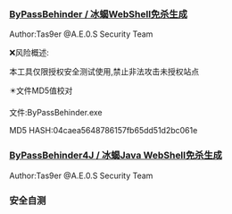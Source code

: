 ### [ByPassBehinder / 冰蝎WebShell免杀生成](https://github.com/Tas9er/ByPassBehinder)

Author:Tas9er @A.E.0.S Security Team

❌风险概述:

本工具仅限授权安全测试使用,禁止非法攻击未授权站点

✴️文件MD5值校对

文件:ByPassBehinder.exe

MD5 HASH:04caea5648786157fb65dd51d2bc061e

### [ByPassBehinder4J / 冰蝎Java WebShell免杀生成](https://github.com/Tas9er/ByPassBehinder4J)

Author:Tas9er @A.E.0.S Security Team




### 安全自测
